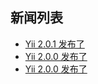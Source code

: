 新闻列表
------------

* [Yii 2.0.1 发布了](yii-2-0-1-is-released.md)
* [Yii 2.0.0 发布了](yii-2-0-0-is-released.md)
* [Yii 2.0.0 发布了](yii-2-0-0-is-released.md)
